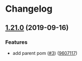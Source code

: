 # Changelog

## [1.21.0](https://www.github.com/googleapis/java-speech/compare/v1.20.0...v1.21.0) (2019-09-16)


### Features

* add parent pom ([#3](https://www.github.com/googleapis/java-speech/issues/3)) ([9607117](https://www.github.com/googleapis/java-speech/commit/9607117))

